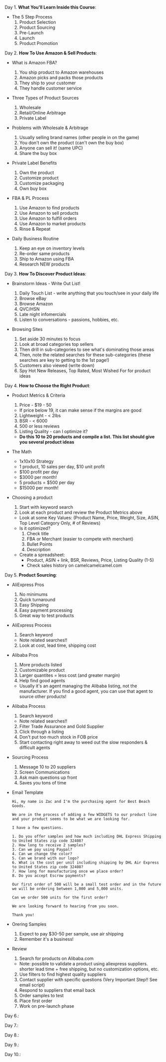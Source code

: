 Day 1. **What You'll Learn Inside this Course**:
  * The 5 Step Process
    1. Product Selection
    2. Product Sourcing
    3. Pre-Launch
    4. Launch 
    5. Product Promotion

Day 2. **How To Use Amazon & Sell Products**:
  * What is Amazon FBA?
    1. You ship product to Amazon warehouses
    2. Amazon picks and packs those products
    3. They ship to your customer
    4. They handle customer service

  * Three Types of Product Sources
    1. Wholesale
    2. Retail/Online Arbitrage
    3. Private Label

  * Problems with Wholesale & Arbitrage
    1. Usually selling brand names (other people in on the game)
    2. You don't own the product (can't own the buy box)
    3. Anyone can sell it! (same UPC)
    4. Share the buy box

  * Private Label Benefits
    1. Own the product
    2. Customize product
    3. Customize packaging
    4. Own buy box

  * FBA & PL Process
    1. Use Amazon to find products
    2. Use Amazon to sell products
    3. Use Amazon to fulfill orders
    4. Use Amazon to market products
    5. Rinse & Repeat

  * Daily Business Routine
    1. Keep an eye on inventory levels
    2. Re-order same products
    3. Ship to Amazon using FBA
    4. Research NEW products

Day 3. **How To Discover Product Ideas**:
  * Brainstorm Ideas - Write Out List!
    1. Daily Touch List - write anything that you touch/see in your daily life
    2. Browse eBay
    3. Browse Amazon
    4. QVC/HSN 
    5. Late night infomercials
    6. Listen to conversations - passions, hobbies, etc.

  * Browsing Sites
    1. Set aside 30 minutes to focus 
    2. Look at broad categories top sellers
    3. Then drill in sub-categories to see what's dominating those areas
    4. Then, note the related searches for these sub-categories (these searches are key to getting to the 1st page!) 
    5. Customers also viewed (write down)
    6. Spy Hot New Releases, Top Rated, Most Wished For for product ideas

Day 4. **How to Choose the Right Product**:
  * Product Metrics & Criteria
    1. Price - $19 - 50
      * If price below 19, it can make sense if the margins are good
    2. Lightweight - < 2lbs
    3. BSR - < 6000
    4. 500 or less reviews
    5. Listing Quality - can I optimize it?
    * **Do this 10 to 20 products and compile a list. This list should give you several product ideas**

  * The Math
    * 1x10x10 Strategy
    * 1 product, 10 sales per day, $10 unit  profit 
    * $100 profit per day
    * $3000 per month!
    * 5 products = $500 per day
    * $15000 per month!

  * Choosing a product
    1. Start with keyword search
    2. Look at each product and review the Product Metrics above
      * Look at some Key Values: (Product Name, Price, Weight, Size, ASIN, Top Level Category Only, # of Reviews)
      * Is it optimized?
        1. Check title
        2. FBA or Merchant (easier to compete with merchant)
        3. Bullet Points
        4. Description
      * Create a spreadsheet:
        * Product, ASIN + link, BSR, Reviews, Price, Listing Quality (1-5)
        * Check sales history on camelcamelcamel.com

Day 5. **Product Sourcing**:
  * AliExpress Pros
    1. No minimums
    2. Quick turnaround
    3. Easy Shipping
    4. Easy payment processing
    5. Great way to test products
  
  * AliExpress Process
    1. Search keyword 
      * Note related searches!!
    2. Look at cost, lead time, shipping cost

  * Alibaba Pros
    1. More products listed
    2. Customizable product
    3. Larger quantites = less cost (and greater margin)
    4. Help find good agents
      * Usually it's an agent managing the Alibaba listing, not the manufacturer.  If you find a good agent, you can use that agent to source other products!

  * Alibaba Process
    1. Search keyword 
      * Note related searches!!
    2. Filter Trade Assurance and Gold Supplier
    3. Click through a listing
      1. Don't put too much stock in FOB price
      2. Start contacting right away to weed out the slow responders & difficult agents

  * Sourcing Process
    1. Message 10 to 20 suppliers
    2. Screen Communications
    3. Ask main questions up front
    4. Saves you tons of time

  * Email Template

        Hi, my name is Zac and I'm the purchasing agent for Best Beach Goods.

        We are in the process of adding a few WIDGETS to our product line and your product seems to be what we are looking for.

        I have a few questions.

        1. Do you offer samples and how much including DHL Express Shipping to United States zip code 32408?
        2. How long to receive 2 samples?
        3. Can we pay using Paypal?
        4. Can we change the color?
        5. Can we brand with our logo?
        6. What is the cost per unit including shipping by DHL Air Express to United States zip code 32408?
        7. How long for manufacturing once we place order?
        8. Do you accept Escrow payments?

        Our first order of 500 will be a small test order and in the future we will be ordering between 1,000 and 5,000 units.

        Can we order 500 units for the first order?

        We are looking forward to hearing from you soon.

        Thank you!

  * Orering Samples
    1. Expect to pay $30-50 per sample, use air shipping
    2. Remember it's a business!

  * Review
    1. Search for products on Alibaba.com
      * Note: possible to validate a product using aliexpress suppliers. shorter lead time + free shipping, but no customization options, etc.
    2. Use filters to find highest quality suppliers
    3. Contact supplier with specific questions (Very Important Step!! See email script)
    4. Respond to suppliers that email back
    5. Order samples to test
    6. Place first order
    7. Work on pre-launch phase


Day 6.:


Day 7.:


Day 8.:


Day 9.:


Day 10.: